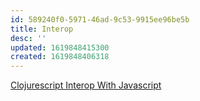 ```yaml
---
id: 589240f0-5971-46ad-9c53-9915ee96be5b
title: Interop
desc: ''
updated: 1619848415300
created: 1619848406318
---
```


[Clojurescript Interop With Javascript](https://lwhorton.github.io/2018/10/20/clojurescript-interop-with-javascript.html)